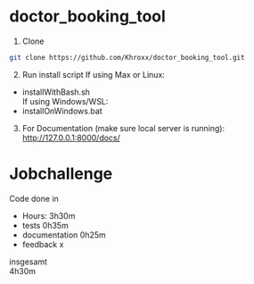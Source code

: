 # doctor_booking_tool

1. Clone
```bash
git clone https://github.com/Khroxx/doctor_booking_tool.git
```

2. Run install script
If using Max or Linux:<br>
- installWithBash.sh <br>
If using Windows/WSL: <br>
- installOnWindows.bat <br>

3. For Documentation (make sure local server is running):
http://127.0.0.1:8000/docs/ <br>


# Jobchallenge
Code done in <br>
+ Hours: 3h30m
+ tests 0h35m
+ documentation 0h25m
+ feedback x


insgesamt <br>
4h30m
